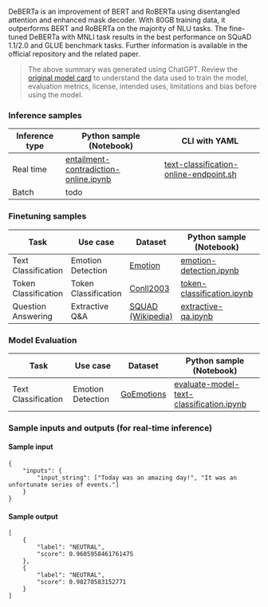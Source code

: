 DeBERTa is an improvement of BERT and RoBERTa using disentangled attention and enhanced mask decoder. With 80GB training data, it outperforms BERT and RoBERTa on the majority of NLU tasks. The fine-tuned DeBERTa with MNLI task results in the best performance on SQuAD 1.1/2.0 and GLUE benchmark tasks. Further information is available in the official repository and the related paper.


> The above summary was generated using ChatGPT. Review the [original model card](https://huggingface.co/microsoft/deberta-large-mnli) to understand the data used to train the model, evaluation metrics, license, intended uses, limitations and bias before using the model.

### Inference samples

Inference type|Python sample (Notebook)|CLI with YAML
|--|--|--|
Real time|[entailment-contradiction-online.ipynb](https://aka.ms/azureml-infer-online-sdk-text-classification)|[text-classification-online-endpoint.sh](https://aka.ms/azureml-infer-online-cli-text-classification)
Batch | todo


### Finetuning samples

Task|Use case|Dataset|Python sample (Notebook)|CLI with YAML
|---|--|--|--|--|
Text Classification|Emotion Detection|[Emotion](https://huggingface.co/datasets/dair-ai/emotion)|[emotion-detection.ipynb](https://aka.ms/azureml-ft-sdk-emotion-detection)|[emotion-detection.sh](https://aka.ms/azureml-ft-cli-emotion-detection)
Token Classification|Token Classification|[Conll2003](https://huggingface.co/datasets/conll2003)|[token-classification.ipynb](https://aka.ms/azureml-ft-sdk-token-classification)|[token-classification.sh](https://aka.ms/azureml-ft-cli-token-classification)
Question Answering|Extractive Q&A|[SQUAD (Wikipedia)](https://huggingface.co/datasets/squad)|[extractive-qa.ipynb](https://aka.ms/azureml-ft-sdk-extractive-qa)|[extractive-qa.sh](https://aka.ms/azureml-ft-cli-extractive-qa)


### Model Evaluation

|Task|Use case|Dataset|Python sample (Notebook)|
|---|--|--|--|
|Text Classification|Emotion Detection|[GoEmotions](https://huggingface.co/datasets/go_emotions)|[evaluate-model-text-classification.ipynb](https://aka.ms/azureml-eval-sdk-text-classification)|


### Sample inputs and outputs (for real-time inference)

#### Sample input
```
{
    "inputs": {
        "input_string": ["Today was an amazing day!", "It was an unfortunate series of events."]
    }
}
```

#### Sample output
```
[
    {
        "label": "NEUTRAL",
        "score": 0.9605958461761475
    },
    {
        "label": "NEUTRAL",
        "score": 0.98270583152771
    }
]
```
